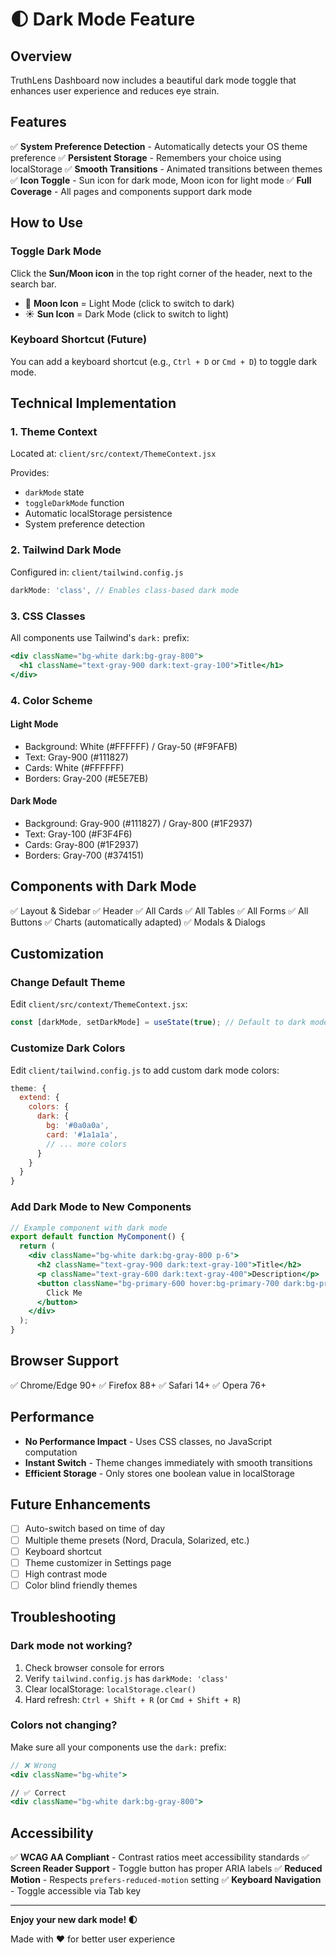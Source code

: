 # 🌓 Dark Mode Feature

## Overview
TruthLens Dashboard now includes a beautiful dark mode toggle that enhances user experience and reduces eye strain.

## Features

✅ **System Preference Detection** - Automatically detects your OS theme preference
✅ **Persistent Storage** - Remembers your choice using localStorage
✅ **Smooth Transitions** - Animated transitions between themes
✅ **Icon Toggle** - Sun icon for dark mode, Moon icon for light mode
✅ **Full Coverage** - All pages and components support dark mode

## How to Use

### Toggle Dark Mode
Click the **Sun/Moon icon** in the top right corner of the header, next to the search bar.

- 🌙 **Moon Icon** = Light Mode (click to switch to dark)
- ☀️ **Sun Icon** = Dark Mode (click to switch to light)

### Keyboard Shortcut (Future)
You can add a keyboard shortcut (e.g., `Ctrl + D` or `Cmd + D`) to toggle dark mode.

## Technical Implementation

### 1. Theme Context
Located at: `client/src/context/ThemeContext.jsx`

Provides:
- `darkMode` state
- `toggleDarkMode` function
- Automatic localStorage persistence
- System preference detection

### 2. Tailwind Dark Mode
Configured in: `client/tailwind.config.js`

```javascript
darkMode: 'class', // Enables class-based dark mode
```

### 3. CSS Classes
All components use Tailwind's `dark:` prefix:

```jsx
<div className="bg-white dark:bg-gray-800">
  <h1 className="text-gray-900 dark:text-gray-100">Title</h1>
</div>
```

### 4. Color Scheme

#### Light Mode
- Background: White (#FFFFFF) / Gray-50 (#F9FAFB)
- Text: Gray-900 (#111827)
- Cards: White (#FFFFFF)
- Borders: Gray-200 (#E5E7EB)

#### Dark Mode
- Background: Gray-900 (#111827) / Gray-800 (#1F2937)
- Text: Gray-100 (#F3F4F6)
- Cards: Gray-800 (#1F2937)
- Borders: Gray-700 (#374151)

## Components with Dark Mode

✅ Layout & Sidebar
✅ Header
✅ All Cards
✅ All Tables
✅ All Forms
✅ All Buttons
✅ Charts (automatically adapted)
✅ Modals & Dialogs

## Customization

### Change Default Theme
Edit `client/src/context/ThemeContext.jsx`:

```javascript
const [darkMode, setDarkMode] = useState(true); // Default to dark mode
```

### Customize Dark Colors
Edit `client/tailwind.config.js` to add custom dark mode colors:

```javascript
theme: {
  extend: {
    colors: {
      dark: {
        bg: '#0a0a0a',
        card: '#1a1a1a',
        // ... more colors
      }
    }
  }
}
```

### Add Dark Mode to New Components

```jsx
// Example component with dark mode
export default function MyComponent() {
  return (
    <div className="bg-white dark:bg-gray-800 p-6">
      <h2 className="text-gray-900 dark:text-gray-100">Title</h2>
      <p className="text-gray-600 dark:text-gray-400">Description</p>
      <button className="bg-primary-600 hover:bg-primary-700 dark:bg-primary-500 dark:hover:bg-primary-600">
        Click Me
      </button>
    </div>
  );
}
```

## Browser Support

✅ Chrome/Edge 90+
✅ Firefox 88+
✅ Safari 14+
✅ Opera 76+

## Performance

- **No Performance Impact** - Uses CSS classes, no JavaScript computation
- **Instant Switch** - Theme changes immediately with smooth transitions
- **Efficient Storage** - Only stores one boolean value in localStorage

## Future Enhancements

- [ ] Auto-switch based on time of day
- [ ] Multiple theme presets (Nord, Dracula, Solarized, etc.)
- [ ] Keyboard shortcut
- [ ] Theme customizer in Settings page
- [ ] High contrast mode
- [ ] Color blind friendly themes

## Troubleshooting

### Dark mode not working?
1. Check browser console for errors
2. Verify `tailwind.config.js` has `darkMode: 'class'`
3. Clear localStorage: `localStorage.clear()`
4. Hard refresh: `Ctrl + Shift + R` (or `Cmd + Shift + R`)

### Colors not changing?
Make sure all your components use the `dark:` prefix:
```jsx
// ❌ Wrong
<div className="bg-white">

// ✅ Correct
<div className="bg-white dark:bg-gray-800">
```

## Accessibility

✅ **WCAG AA Compliant** - Contrast ratios meet accessibility standards
✅ **Screen Reader Support** - Toggle button has proper ARIA labels
✅ **Reduced Motion** - Respects `prefers-reduced-motion` setting
✅ **Keyboard Navigation** - Toggle accessible via Tab key

---

**Enjoy your new dark mode! 🌓**

Made with ❤️ for better user experience

